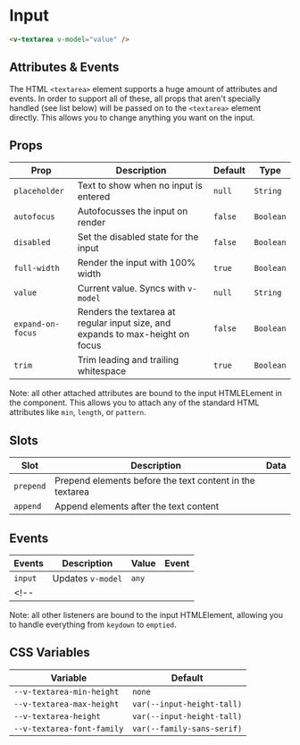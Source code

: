 # Input

```html
<v-textarea v-model="value" />
```

## Attributes & Events

The HTML `<textarea>` element supports a huge amount of attributes and events. In order to support all of these, all props that aren't specially handled (see list below) will be passed on to the `<textarea>` element directly. This allows you to change anything you want on the input.

## Props
| Prop              | Description                                                                    | Default | Type      |
|-------------------|--------------------------------------------------------------------------------|---------|-----------|
| `placeholder`     | Text to show when no input is entered                                          | `null`  | `String`  |
| `autofocus`       | Autofocusses the input on render                                               | `false` | `Boolean` |
| `disabled`        | Set the disabled state for the input                                           | `false` | `Boolean` |
| `full-width`      | Render the input with 100% width                                               | `true`  | `Boolean` |
| `value`           | Current value. Syncs with `v-model`                                            | `null`  | `String`  |
| `expand-on-focus` | Renders the textarea at regular input size, and expands to max-height on focus | `false` | `Boolean` |
| `trim`            | Trim leading and trailing whitespace                                           | `true`  | `Boolean` |

Note: all other attached attributes are bound to the input HTMLELement in the component. This allows you to attach any of the standard HTML attributes like `min`, `length`, or `pattern`.

## Slots
| Slot      | Description                                              | Data |
|-----------|----------------------------------------------------------|------|
| `prepend` | Prepend elements before the text content in the textarea |      |
| `append`  | Append elements after the text content                   |      |

## Events
| Events  | Description       | Value | Event   |
|---------|-------------------|-------|---------|
| `input` | Updates `v-model` | `any` |         |
<!-- |         |                   |       | `input` | -->

Note: all other listeners are bound to the input HTMLElement, allowing you to handle everything from `keydown` to `emptied`.

## CSS Variables
| Variable                   | Default                    |
|----------------------------|----------------------------|
| `--v-textarea-min-height`  | `none`                     |
| `--v-textarea-max-height`  | `var(--input-height-tall)` |
| `--v-textarea-height`      | `var(--input-height-tall)` |
| `--v-textarea-font-family` | `var(--family-sans-serif)` |
